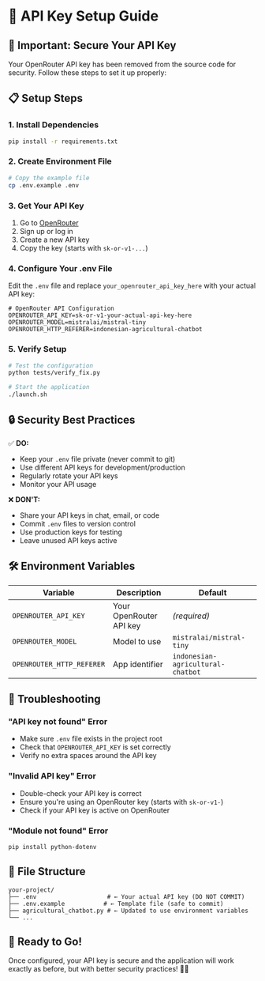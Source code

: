 # 🔐 API Key Setup Guide

## 🚨 Important: Secure Your API Key

Your OpenRouter API key has been removed from the source code for security. Follow these steps to set it up properly:

## 📋 Setup Steps

### 1. Install Dependencies
```bash
pip install -r requirements.txt
```

### 2. Create Environment File
```bash
# Copy the example file
cp .env.example .env
```

### 3. Get Your API Key
1. Go to [OpenRouter](https://openrouter.ai/keys)
2. Sign up or log in
3. Create a new API key
4. Copy the key (starts with `sk-or-v1-...`)

### 4. Configure Your .env File
Edit the `.env` file and replace `your_openrouter_api_key_here` with your actual API key:

```env
# OpenRouter API Configuration
OPENROUTER_API_KEY=sk-or-v1-your-actual-api-key-here
OPENROUTER_MODEL=mistralai/mistral-tiny
OPENROUTER_HTTP_REFERER=indonesian-agricultural-chatbot
```

### 5. Verify Setup
```bash
# Test the configuration
python tests/verify_fix.py

# Start the application
./launch.sh
```

## 🔒 Security Best Practices

✅ **DO:**
- Keep your `.env` file private (never commit to git)
- Use different API keys for development/production
- Regularly rotate your API keys
- Monitor your API usage

❌ **DON'T:**
- Share your API keys in chat, email, or code
- Commit `.env` files to version control
- Use production keys for testing
- Leave unused API keys active

## 🛠️ Environment Variables

| Variable | Description | Default |
|----------|-------------|---------|
| `OPENROUTER_API_KEY` | Your OpenRouter API key | *(required)* |
| `OPENROUTER_MODEL` | Model to use | `mistralai/mistral-tiny` |
| `OPENROUTER_HTTP_REFERER` | App identifier | `indonesian-agricultural-chatbot` |

## 🔧 Troubleshooting

### "API key not found" Error
- Make sure `.env` file exists in the project root
- Check that `OPENROUTER_API_KEY` is set correctly
- Verify no extra spaces around the API key

### "Invalid API key" Error
- Double-check your API key is correct
- Ensure you're using an OpenRouter key (starts with `sk-or-v1-`)
- Check if your API key is active on OpenRouter

### "Module not found" Error
```bash
pip install python-dotenv
```

## 📁 File Structure
```
your-project/
├── .env                    # ← Your actual API key (DO NOT COMMIT)
├── .env.example           # ← Template file (safe to commit)
├── agricultural_chatbot.py # ← Updated to use environment variables
└── ...
```

## 🎯 Ready to Go!

Once configured, your API key is secure and the application will work exactly as before, but with better security practices! 🌾✨
